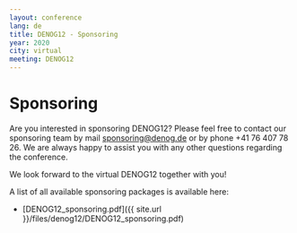 ```yaml
---
layout: conference
lang: de
title: DENOG12 - Sponsoring
year: 2020
city: virtual
meeting: DENOG12
---
```

# Sponsoring

Are you interested in sponsoring DENOG12? Please feel free to contact our sponsoring team by mail [sponsoring@denog.de](mailto:sponsoring@denog.de) or by phone +41 76 407 78 26.
We are always happy to assist you with any other questions regarding the conference.

We look forward to the virtual DENOG12 together with you!

A list of all available sponsoring packages is available here:
- [DENOG12_sponsoring.pdf]({{ site.url }}/files/denog12/DENOG12_sponsoring.pdf)